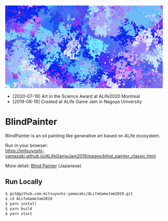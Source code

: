 ![](resources/docs/image001.png)

- [2020-07-19] Art in the Science Award at ALife2020 Montreal
- [2019-08-19] Created at ALife Game Jam in Nagoya University

# BlindPainter

BlindPainter is an oil painting like generative art based on ALife ecosystem.

Run in your browser:  
https://mitsuyoshi-yamazaki.github.io/ALifeGameJam2019/pages/blind_painter_classic.html

More detail: [Blind Painter](https://note.com/hogera/n/nc96d3f0a8565) (Japanese)

## Run Locally

```shell
$ git@github.com:mitsuyoshi-yamazaki/ALifeGameJam2019.git
$ cd ALifeGameJam2019
$ yarn install
$ yarn build
$ yarn start
```
